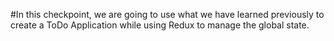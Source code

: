 #In this checkpoint, we are going to use what we have learned previously to create a ToDo Application while using Redux to manage the global state.
